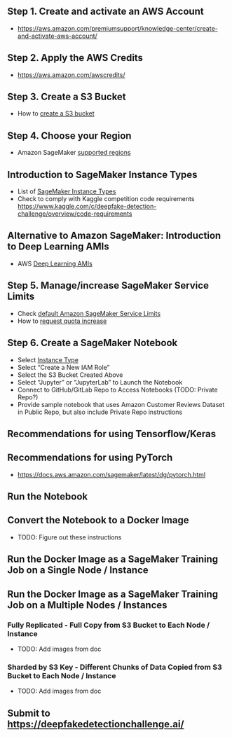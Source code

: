 ## Step 1. Create and activate an AWS Account
* https://aws.amazon.com/premiumsupport/knowledge-center/create-and-activate-aws-account/ 

## Step 2. Apply the AWS Credits
* https://aws.amazon.com/awscredits/  

## Step 3. Create a S3 Bucket
* How to [create a S3 bucket](https://docs.aws.amazon.com/AmazonS3/latest/user-guide/create-bucket.html)

## Step 4. Choose your Region
* Amazon SageMaker [supported regions](https://docs.aws.amazon.com/general/latest/gr/rande.html#sagemaker_region)

## Introduction to SageMaker Instance Types
* List of [SageMaker Instance Types](https://aws.amazon.com/sagemaker/pricing/instance-types/)
* Check to comply with Kaggle competition code requirements https://www.kaggle.com/c/deepfake-detection-challenge/overview/code-requirements

## Alternative to Amazon SageMaker: Introduction to Deep Learning AMIs
* AWS [Deep Learning AMIs](https://docs.aws.amazon.com/dlami/latest/devguide/what-is-dlami.html)

## Step 5. Manage/increase SageMaker Service Limits
* Check [default Amazon SageMaker Service Limits](https://docs.aws.amazon.com/general/latest/gr/sagemaker.html#limits_sagemaker)
* How to [request quota increase](https://docs.aws.amazon.com/servicequotas/latest/userguide/request-quota-increase.html)

## Step 6. Create a SageMaker Notebook
* Select [Instance Type](https://aws.amazon.com/sagemaker/pricing/instance-types/)
* Select “Create a New IAM Role”
* Select the S3 Bucket Created Above
* Select “Jupyter” or “JupyterLab” to Launch the Notebook
* Connect to GitHub/GitLab Repo to Access Notebooks (TODO:  Private Repo?)
* Provide sample notebook that uses Amazon Customer Reviews Dataset in Public Repo, but also include Private Repo instructions
## Recommendations for using Tensorflow/Keras
## Recommendations for using PyTorch
* https://docs.aws.amazon.com/sagemaker/latest/dg/pytorch.html
## Run the Notebook
## Convert the Notebook to a Docker Image
* TODO:  Figure out these instructions
## Run the Docker Image as a SageMaker Training Job on a Single Node / Instance
## Run the Docker Image as a SageMaker Training Job on a Multiple Nodes / Instances
### Fully Replicated - Full Copy from S3 Bucket to Each Node / Instance
* TODO:  Add images from doc
### Sharded by S3 Key - Different Chunks of Data Copied from S3 Bucket to Each Node / Instance
* TODO:  Add images from doc
## Submit to https://deepfakedetectionchallenge.ai/
